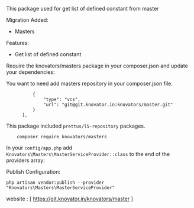 
This package used for get list of defined constant from master 

Migration Added:

- Masters

Features:
- Get list of defined constant

Require the knovators/masters package in your composer.json and update your dependencies:

You want to need add masters repository in your composer.json file.

```"repositories": [
          {
              "type": "vcs",
              "url": "git@git.knovator.in:knovators/master.git"
          }
      ],
```
This package included 
```prettus/l5-repository``` packages.
```
    composer require knovators/masters
 ```
In your ```config/app.php``` add ```Knovators\Masters\MasterServiceProvider::class``` to the end of the providers array:

Publish Configuration:

```php artisan vendor:publish --provider "Knovators\Masters\MasterServiceProvider"```

website : [ https://git.knovator.in/knovators/master ]